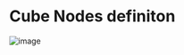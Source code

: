 # Cube Nodes definiton
![image](https://plantuml-i051401-sac-orcastarkiller.cfapps.sap.hana.ondemand.com/proxy?cache=no&src=https://raw.githubusercontent.com/nadirloutfi/uml/main/pipeline.txt)

